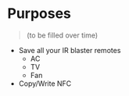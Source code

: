 # Purposes

> (to be filled over time)

- Save all your IR blaster remotes
	- AC
	- TV
	- Fan
- Copy/Write NFC